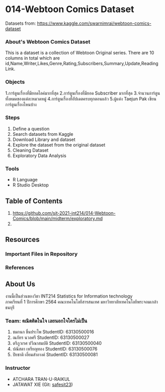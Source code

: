 # 014-Webtoon Comics Dataset
Datasets from: https://www.kaggle.com/swarnimrai/webtoon-comics-dataset

### About's Webtoon Comics Dataset
This is a dataset is a collection of Webtoon Original series. 
There are 10 columns in total which are id,Name,Writer,Likes,Genre,Rating,Subscribers,Summary,Update,Reading Link.

### Objects
1.การ์ตูนเรื่องที่มียอดไลค์มากที่สุด
2.การ์ตูนเรื่องที่มียอด Subscriber มากที่สุด 
3.จำนวนการ์ตูนทั้งหมดของแต่ละหมวดหมู่ 
4.การ์ตูนเรื่องที่อัปเดตครบทุกตอนแล้ว 
5.ผู้แต่ง Taejun Pak เขียนการ์ตูนเรื่องไหนบ้าง

### Steps
1. Define a question
2. Search datasets from Kaggle
3. Download Library and dataset
4. Explore the dataset from the original dataset
5. Cleaning Dataset
6. Exploratory Data Analysis


### Tools
- R Language
- R Studio Desktop

## Table of Contents
1. https://github.com/sit-2021-int214/014-Webtoon-Comics/blob/main/midterm/exploratory.md
2.


## Resources
### Important Files in Repository


### References

## About Us
งานนี้เป็นส่วนของวิชา INT214 Statistics for Information technology <br/> ภาคเรียนที่ 1 ปีการศึกษา 2564 คณะเทคโนโลยีสารสนเทศ มหาวิทยาลัยเทคโนโลยีพระจอมเกล้าธนบุรี
### Team: คณิตคิดในใจ เลยนอกใจใครไม่เป็น
1. ชมกนก ชื่นประไพ   StudentID: 63130500016
2. ณภัทร นวลศรี      StudentID: 63130500027
3. ตรีภูวเรศ ปวีณาสมบัติ StudentID: 63130500040
4. ปณิสตา เหรียญทอง  StudentID: 63130500076
5. ปิยชาติ เอี่ยมสำอางค์ StudentID: 63130500081

### Instructor
- ATCHARA TRAN-U-RAIKUL
- JATAWAT XIE (Git: [safesit23](https://github.com/safesit23))



